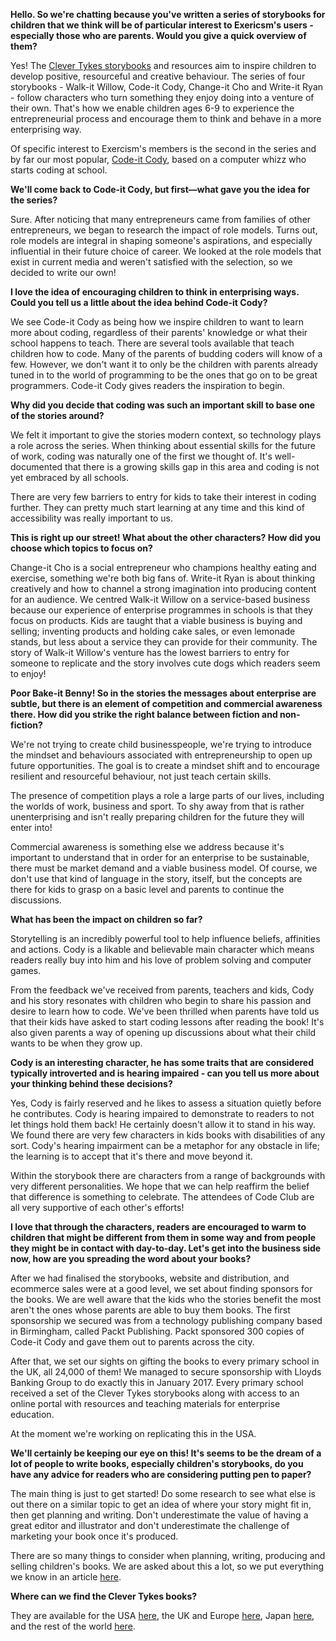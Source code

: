 **Hello. So we're chatting because you've written a series of storybooks for children that we think will be of particular interest to Exericsm's users - especially those who are parents. Would you give a quick overview of them?**

Yes! The [Clever Tykes storybooks](https://clevertykes.com/) and resources aim to inspire children to develop positive, resourceful and creative behaviour. The series of four storybooks - Walk-it Willow, Code-it Cody, Change-it Cho and Write-it Ryan - follow characters who turn something they enjoy doing into a venture of their own. That's how we enable children ages 6-9 to experience the entrepreneurial process and encourage them to think and behave in a more enterprising way.

Of specific interest to Exercism's members is the second in the series and by far our most popular, [Code-it Cody](https://clevertykes.com/code-it-cody/), based on a computer whizz who starts coding at school.

**We'll come back to Code-it Cody, but first—what gave you the idea for the series?**

Sure. After noticing that many entrepreneurs came from families of other entrepreneurs, we began to research the impact of role models. Turns out, role models are integral in shaping someone's aspirations, and especially influential in their future choice of career. We looked at the role models that exist in current media and weren't satisfied with the selection, so we decided to write our own!

**I love the idea of encouraging children to think in enterprising ways. Could you tell us a little about the idea behind Code-it Cody?**

We see Code-it Cody as being how we inspire children to want to learn more about coding, regardless of their parents' knowledge or what their school happens to teach. There are several tools available that teach children how to code. Many of the parents of budding coders will know of a few. However, we don't want it to only be the children with parents already tuned in to the world of programming to be the ones that go on to be great programmers. Code-it Cody gives readers the inspiration to begin.

**Why did you decide that coding was such an important skill to base one of the stories around?**

We felt it important to give the stories modern context, so technology plays a role across the series. When thinking about essential skills for the future of work, coding was naturally one of the first we thought of. It's well-documented that there is a growing skills gap in this area and coding is not yet embraced by all schools.

There are very few barriers to entry for kids to take their interest in coding further. They can pretty much start learning at any time and this kind of accessibility was really important to us.

**This is right up our street! What about the other characters? How did you choose which topics to focus on?**

Change-it Cho is a social entrepreneur who champions healthy eating and exercise, something we're both big fans of. Write-it Ryan is about thinking creatively and how to channel a strong imagination into producing content for an audience. We centred Walk-it Willow on a service-based business because our experience of enterprise programmes in schools is that they focus on products. Kids are taught that a viable business is buying and selling; inventing products and holding cake sales, or even lemonade stands, but less about a service they can provide for their community. The story of Walk-it Willow's venture has the lowest barriers to entry for someone to replicate and the story involves cute dogs which readers seem to enjoy!


**Poor Bake-it Benny! So in the stories the messages about enterprise are subtle, but there is an element of competition and commercial awareness there. How did you strike the right balance between fiction and non-fiction?**

We're not trying to create child businesspeople, we're trying to introduce the mindset and behaviours associated with entrepreneurship to open up future opportunities. The goal is to create a mindset shift and to encourage resilient and resourceful behaviour, not just teach certain skills.

The presence of competition plays a role a large parts of our lives, including the worlds of work, business and sport. To shy away from that is rather unenterprising and isn't really preparing children for the future they will enter into!

Commercial awareness is something else we address because it's important to understand that in order for an enterprise to be sustainable, there must be market demand and a viable business model. Of course, we don't use that kind of language in the story, itself, but the concepts are there for kids to grasp on a basic level and parents to continue the discussions.

**What has been the impact on children so far?**

Storytelling is an incredibly powerful tool to help influence beliefs, affinities and actions. Cody is a likable and believable main character which means readers really buy into him and his love of problem solving and computer games.

From the feedback we've received from parents, teachers and kids, Cody and his story resonates with children who begin to share his passion and desire to learn how to code. We've been thrilled when parents have told us that their kids have asked to start coding lessons after reading the book! It's also given parents a way of opening up discussions about what their child wants to be when they grow up.

**Cody is an interesting character, he has some traits that are considered typically introverted and is hearing impaired - can you tell us more about your thinking behind these decisions?**

Yes, Cody is fairly reserved and he likes to assess a situation quietly before he contributes. Cody is hearing impaired to demonstrate to readers to not let things hold them back! He certainly doesn't allow it to stand in his way. We found there are very few characters in kids books with disabilities of any sort. Cody's hearing impairment can be a metaphor for any obstacle in life; the learning is to accept that it's there and move beyond it.

Within the storybook there are characters from a range of backgrounds with very different personalities. We hope that we can help reaffirm the belief that difference is something to celebrate. The attendees of Code Club are all very supportive of each other's efforts!

**I love that through the characters, readers are encouraged to warm to children that might be different from them in some way and from people they might be in contact with day-to-day. Let's get into the business side now, how are you spreading the word about your books?**

After we had finalised the storybooks, website and distribution, and ecommerce sales were at a good level, we set about finding sponsors for the books. We are well aware that the kids who the stories benefit the most aren't the ones whose parents are able to buy them books. The first sponsorship we secured was from a technology publishing company based in Birmingham, called Packt Publishing. Packt sponsored 300 copies of Code-it Cody and gave them out to parents across the city.

After that, we set our sights on gifting the books to every primary school in the UK, all 24,000 of them! We managed to secure sponsorship with Lloyds Banking Group to do exactly this in January 2017. Every primary school received a set of the Clever Tykes storybooks along with access to an online portal with resources and teaching materials for enterprise education.

At the moment we're working on replicating this in the USA.

**We'll certainly be keeping our eye on this! It's seems to be the dream of a lot of people to write books, especially children's storybooks, do you have any advice for readers who are considering putting pen to paper?**

The main thing is just to get started! Do some research to see what else is out there on a similar topic to get an idea of where your story might fit in, then get planning and writing. Don't underestimate the value of having a great editor and illustrator and don't underestimate the challenge of marketing your book once it's produced.

There are so many things to consider when planning, writing, producing and selling children's books. We are asked about this a lot, so we put everything we know in an article [here](https://medium.com/@cookiewhirls/how-to-sell-thousands-of-childrens-storybooks-without-a-publisher-898ff9544ef9).

**Where can we find the Clever Tykes books?**

They are available for the USA [here](http://clevertykes.com/amazonusa), the UK and Europe [here](https://amazon.co.uk/clevertykes), Japan [here](https://www.amazon.co.jp/dp/0992691389), and the rest of the world [here](http://clevertykes.com/).

